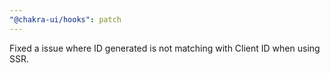 ```yaml
---
"@chakra-ui/hooks": patch
---
```


Fixed a issue where ID generated is not matching with Client ID when using SSR.
